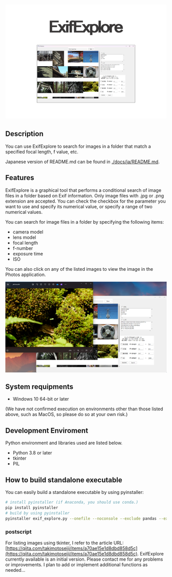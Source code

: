 <h1 align="center"><img src="./imgs/exif_explore.png"></h1>

## Description

You can use ExifExplore to search for images in a folder that match a specified focal length, f value, etc.

Japanese version of README.md can be found in [./docs/ja/README.md](./docs/ja/README.md).

## Features

ExifExplore is a graphical tool that performs a conditional search of image files in a folder based on Exif information.
Only image files with .jpg or .png extension are accepted.
You can check the checkbox for the parameter you want to use and specify its numerical value, or specify a range of two numerical values.

You can search for image files in a folder by specifying the following items:

- camera model
- lens model
- focal length
- f-number
- exposure time
- ISO

You can also click on any of the listed images to view the image in the Photos application.

![screenshot](./imgs/screenshot.png)

## System requipments

- Windows 10 64-bit or later

(We have not confirmed execution on environments other than those listed above, such as MacOS, so please do so at your own risk.)

## Development Enviroment

Python environment and libraries used are listed below.

- Python 3.8 or later
- tkinter
- PIL

## How to build standalone executable

You can easily build a standalone executable by using pyinstaller:

```bash
# install pyinstaller (if Anaconda, you should use conda.)
pip install pyinstaller
# build by using pyinstaller
pyinstaller exif_explore.py --onefile --noconsole --exclude pandas --exclude numpy
```

### postscript

For listing images using tkinter, I refer to the article URL: [https://qiita.com/takimotoseiji/items/a70ae15e1d8dbd858d5c](https://qiita.com/takimotoseiji/items/a70ae15e1d8dbd858d5c).
ExifExplore currently available is an initial version.
Please contact me for any problems or improvements.
I plan to add or implement additional functions as needed...
